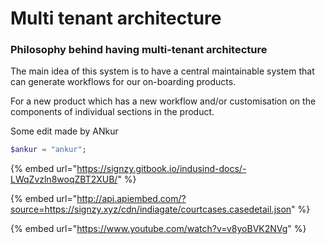 # Multi tenant architecture

### Philosophy behind having multi-tenant architecture

The main idea of this system is to have a central maintainable system that can generate workflows for our on-boarding products.&#x20;

For a new product which has a new workflow and/or customisation on the components of individual sections in the product.&#x20;



Some edit made by ANkur

```php
$ankur = "ankur";

```

{% embed url="https://signzy.gitbook.io/indusind-docs/-LWqZvzln8woqZBT2XUB/" %}

{% embed url="http://api.apiembed.com/?source=https://signzy.xyz/cdn/indiagate/courtcases.casedetail.json" %}

{% embed url="https://www.youtube.com/watch?v=v8yoBVK2NVg" %}


